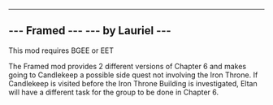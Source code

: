 -------------------------------------------------
---                  Framed                   ---
---                by Lauriel                 ---
-------------------------------------------------

This mod requires BGEE or EET

The Framed mod provides 2 different versions of Chapter 6 and makes going to Candlekeep a possible side quest not involving the Iron Throne.  If Candlekeep is visited before the Iron Throne Building is investigated, Eltan will have a different task for the group to be done in Chapter 6.